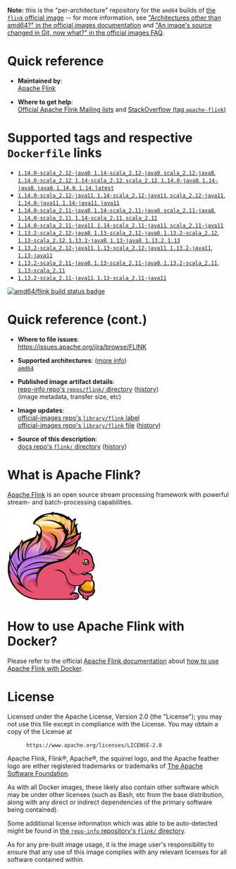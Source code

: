 <!--

********************************************************************************

WARNING:

    DO NOT EDIT "flink/README.md"

    IT IS AUTO-GENERATED

    (from the other files in "flink/" combined with a set of templates)

********************************************************************************

-->

**Note:** this is the "per-architecture" repository for the `amd64` builds of [the `flink` official image](https://hub.docker.com/_/flink) -- for more information, see ["Architectures other than amd64?" in the official images documentation](https://github.com/docker-library/official-images#architectures-other-than-amd64) and ["An image's source changed in Git, now what?" in the official images FAQ](https://github.com/docker-library/faq#an-images-source-changed-in-git-now-what).

# Quick reference

-	**Maintained by**:  
	[Apache Flink](https://flink.apache.org/community.html#people)

-	**Where to get help**:  
	[Official Apache Flink Mailing lists](https://flink.apache.org/community.html#mailing-lists) and [StackOverflow (tag `apache-flink`)](https://stackoverflow.com/questions/tagged/apache-flink)

# Supported tags and respective `Dockerfile` links

-	[`1.14.0-scala_2.12-java8`, `1.14-scala_2.12-java8`, `scala_2.12-java8`, `1.14.0-scala_2.12`, `1.14-scala_2.12`, `scala_2.12`, `1.14.0-java8`, `1.14-java8`, `java8`, `1.14.0`, `1.14`, `latest`](https://github.com/apache/flink-docker/blob/e2d7fda603c61359c625189debb22a30e8aeb84f/1.14/scala_2.12-java8-debian/Dockerfile)
-	[`1.14.0-scala_2.12-java11`, `1.14-scala_2.12-java11`, `scala_2.12-java11`, `1.14.0-java11`, `1.14-java11`, `java11`](https://github.com/apache/flink-docker/blob/e2d7fda603c61359c625189debb22a30e8aeb84f/1.14/scala_2.12-java11-debian/Dockerfile)
-	[`1.14.0-scala_2.11-java8`, `1.14-scala_2.11-java8`, `scala_2.11-java8`, `1.14.0-scala_2.11`, `1.14-scala_2.11`, `scala_2.11`](https://github.com/apache/flink-docker/blob/e2d7fda603c61359c625189debb22a30e8aeb84f/1.14/scala_2.11-java8-debian/Dockerfile)
-	[`1.14.0-scala_2.11-java11`, `1.14-scala_2.11-java11`, `scala_2.11-java11`](https://github.com/apache/flink-docker/blob/e2d7fda603c61359c625189debb22a30e8aeb84f/1.14/scala_2.11-java11-debian/Dockerfile)
-	[`1.13.2-scala_2.12-java8`, `1.13-scala_2.12-java8`, `1.13.2-scala_2.12`, `1.13-scala_2.12`, `1.13.2-java8`, `1.13-java8`, `1.13.2`, `1.13`](https://github.com/apache/flink-docker/blob/ab6ff6d7b56c2a6257763261ec5498b90e88175a/1.13/scala_2.12-java8-debian/Dockerfile)
-	[`1.13.2-scala_2.12-java11`, `1.13-scala_2.12-java11`, `1.13.2-java11`, `1.13-java11`](https://github.com/apache/flink-docker/blob/ab6ff6d7b56c2a6257763261ec5498b90e88175a/1.13/scala_2.12-java11-debian/Dockerfile)
-	[`1.13.2-scala_2.11-java8`, `1.13-scala_2.11-java8`, `1.13.2-scala_2.11`, `1.13-scala_2.11`](https://github.com/apache/flink-docker/blob/ab6ff6d7b56c2a6257763261ec5498b90e88175a/1.13/scala_2.11-java8-debian/Dockerfile)
-	[`1.13.2-scala_2.11-java11`, `1.13-scala_2.11-java11`](https://github.com/apache/flink-docker/blob/ab6ff6d7b56c2a6257763261ec5498b90e88175a/1.13/scala_2.11-java11-debian/Dockerfile)

[![amd64/flink build status badge](https://img.shields.io/jenkins/s/https/doi-janky.infosiftr.net/job/multiarch/job/amd64/job/flink.svg?label=amd64/flink%20%20build%20job)](https://doi-janky.infosiftr.net/job/multiarch/job/amd64/job/flink/)

# Quick reference (cont.)

-	**Where to file issues**:  
	https://issues.apache.org/jira/browse/FLINK

-	**Supported architectures**: ([more info](https://github.com/docker-library/official-images#architectures-other-than-amd64))  
	[`amd64`](https://hub.docker.com/r/amd64/flink/)

-	**Published image artifact details**:  
	[repo-info repo's `repos/flink/` directory](https://github.com/docker-library/repo-info/blob/master/repos/flink) ([history](https://github.com/docker-library/repo-info/commits/master/repos/flink))  
	(image metadata, transfer size, etc)

-	**Image updates**:  
	[official-images repo's `library/flink` label](https://github.com/docker-library/official-images/issues?q=label%3Alibrary%2Fflink)  
	[official-images repo's `library/flink` file](https://github.com/docker-library/official-images/blob/master/library/flink) ([history](https://github.com/docker-library/official-images/commits/master/library/flink))

-	**Source of this description**:  
	[docs repo's `flink/` directory](https://github.com/docker-library/docs/tree/master/flink) ([history](https://github.com/docker-library/docs/commits/master/flink))

# What is Apache Flink?

[Apache Flink](https://flink.apache.org/) is an open source stream processing framework with powerful stream- and batch-processing capabilities.

![logo](https://raw.githubusercontent.com/docker-library/docs/71398f44551617e3934a86b4b7a3c770ae093b59/flink/logo.png)

# How to use Apache Flink with Docker?

Please refer to the official [Apache Flink documentation](https://ci.apache.org/projects/flink/flink-docs-master/) about [how to use Apache Flink with Docker](https://ci.apache.org/projects/flink/flink-docs-master/ops/deployment/docker.html).

# License

Licensed under the Apache License, Version 2.0 (the "License"); you may not use this file except in compliance with the License. You may obtain a copy of the License at

	      https://www.apache.org/licenses/LICENSE-2.0

Apache Flink, Flink®, Apache®, the squirrel logo, and the Apache feather logo are either registered trademarks or trademarks of [The Apache Software Foundation](https://apache.org/).

As with all Docker images, these likely also contain other software which may be under other licenses (such as Bash, etc from the base distribution, along with any direct or indirect dependencies of the primary software being contained).

Some additional license information which was able to be auto-detected might be found in [the `repo-info` repository's `flink/` directory](https://github.com/docker-library/repo-info/tree/master/repos/flink).

As for any pre-built image usage, it is the image user's responsibility to ensure that any use of this image complies with any relevant licenses for all software contained within.
